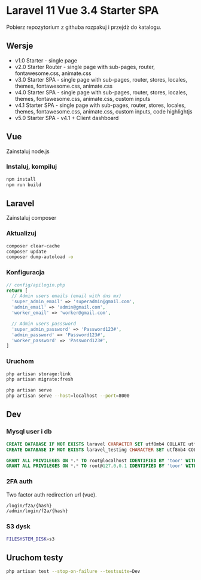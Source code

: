 # Laravel 11 Vue 3.4 Starter SPA

Pobierz repozytorium z githuba rozpakuj i przejdż do katalogu.

## Wersje

- v1.0 Starter - single page
- v2.0 Starter Router - single page with sub-pages, router, fontawesome.css, animate.css
- v3.0 Starter SPA - single page with sub-pages, router, stores, locales, themes, fontawesome.css, animate.css
- v4.0 Starter SPA - single page with sub-pages, router, stores, locales, themes, fontawesome.css, animate.css, custom inputs
- v4.1 Starter SPA - single page with sub-pages, router, stores, locales, themes, fontawesome.css, animate.css, custom inputs, code highlightjs
- v5.0 Starter SPA - v4.1 + Client dashboard

## Vue

Zainstaluj node.js

### Instaluj, kompiluj

```sh
npm install
npm run build
```

## Laravel

Zainstaluj composer

### Aktualizuj

```sh
composer clear-cache
composer update
composer dump-autoload -o
```

### Konfiguracja

```php
// config/apilogin.php
return [
  // Admin users emails (email with dns mx)
  'super_admin_email' => 'superadmin@gmail.com',
  'admin_email' => 'admin@gmail.com',
  'worker_email' => 'worker@gmail.com',

  // Admin users passsword
  'super_admin_password' => 'Password123#',
  'admin_password' => 'Password123#',
  'worker_password' => 'Password123#',
]
```

### Uruchom

```sh
php artisan storage:link
php artisan migrate:fresh

php artisan serve
php artisan serve --host=localhost --port=8000
```

## Dev

### Mysql user i db

```sql
CREATE DATABASE IF NOT EXISTS laravel CHARACTER SET utf8mb4 COLLATE utf8mb4_unicode_ci;
CREATE DATABASE IF NOT EXISTS laravel_testing CHARACTER SET utf8mb4 COLLATE utf8mb4_unicode_ci;

GRANT ALL PRIVILEGES ON *.* TO root@localhost IDENTIFIED BY 'toor' WITH GRANT OPTION;
GRANT ALL PRIVILEGES ON *.* TO root@127.0.0.1 IDENTIFIED BY 'toor' WITH GRANT OPTION;
```

### 2FA auth

Two factor auth redirection url (vue).

```sh
/login/f2a/{hash}
/admin/login/f2a/{hash}
```

### S3 dysk

```sh
FILESYSTEM_DISK=s3
```

## Uruchom testy

```sh
php artisan test --stop-on-failure --testsuite=Dev
```
